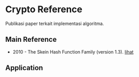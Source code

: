 # Crypto Reference

Publikasi paper terkait implementasi algoritma.

## Main Reference

* 2010 - The Skein Hash Function Family (version 1.3). [lihat](2010.ferguson_lucks_schneier_whiting_bellare_kohno_callas_walker.pdf)

## Application